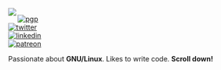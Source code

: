 <img align="left" src="https://orhun.dev/img/crow.png">

[![pgp](https://img.shields.io/keybase/pgp/orhunp?style=flat-square&labelColor=313131&color=313131)](https://orhun.dev/orhun.gpg)   
[![twitter](https://img.shields.io/badge/-@orhunp__-313131?style=flat-square&labelColor=313131&logo=twitter&logoColor=white&color=313131)](https://twitter.com/orhunp_)  
[![linkedin](https://img.shields.io/badge/-@orhunp-313131?style=flat-square&labelColor=313131&logo=LinkedIn&logoColor=white&color=313131)](https://www.linkedin.com/in/orhunp/)  
[![patreon](https://img.shields.io/badge/-@orhunp-313131?style=flat-square&labelColor=313131&logo=Patreon&logoColor=white&color=313131)](https://patreon.com/orhunp)

Passionate about **GNU/Linux**. Likes to write code. **Scroll down!**
